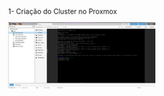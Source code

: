 1- Criação do Cluster no Proxmox


<img src="images/proxmox.png" alt="Exemplo de Soma" width="300"/>
